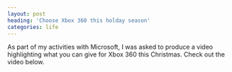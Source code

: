 ```yaml
---
layout: post
heading: 'Choose Xbox 360 this holday season'
categories: life
---
```


As part of my activities with Microsoft, I was asked to produce a video highlighting what you can give for Xbox 360 this Christmas. Check out the video below.
